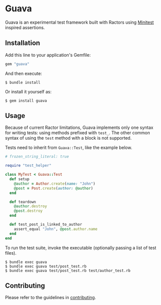 # Guava

Guava is an experimental test framework built with Ractors using [Minitest](https://github.com/seattlerb/minitest) inspired assertions.

## Installation

Add this line to your application's Gemfile:

```ruby
gem "guava"
```

And then execute:

    $ bundle install

Or install it yourself as:

    $ gem install guava

## Usage

Because of current Ractor limitations, Guava implements only one syntax for writing tests: using methods prefixed with `test_`. The other common syntax of using the `test` method with a block is not supported.

Tests need to inherit from `Guava::Test`, like the example below.

```ruby
# frozen_string_literal: true

require "test_helper"

class MyTest < Guava::Test
  def setup
    @author = Author.create(name: "John")
    @post = Post.create(author: @author)
  end

  def teardown
    @author.destroy
    @post.destroy
  end

  def test_post_is_linked_to_author
    assert_equal "John", @post.author.name
  end
end
```

To run the test suite, invoke the executable (optionally passing a list of test files).

```shell
$ bundle exec guava
$ bundle exec guava test/post_test.rb
$ bundle exec guava test/post_test.rb test/author_test.rb
```

## Contributing

Please refer to the guidelines in [contributing](https://github.com/vinistock/guava/blob/master/CONTRIBUTING.md).
